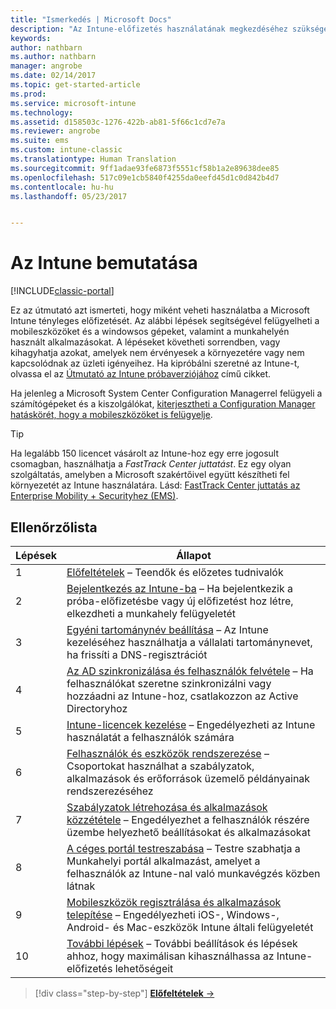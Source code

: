 ```yaml
---
title: "Ismerkedés | Microsoft Docs"
description: "Az Intune-előfizetés használatának megkezdéséhez szükséges követelmények és előfeltételek"
keywords: 
author: nathbarn
ms.author: nathbarn
manager: angrobe
ms.date: 02/14/2017
ms.topic: get-started-article
ms.prod: 
ms.service: microsoft-intune
ms.technology: 
ms.assetid: d158503c-1276-422b-ab81-5f66c1cd7e7a
ms.reviewer: angrobe
ms.suite: ems
ms.custom: intune-classic
ms.translationtype: Human Translation
ms.sourcegitcommit: 9ff1adae93fe6873f5551cf58b1a2e89638dee85
ms.openlocfilehash: 517c09e1cb5840f4255da0eefd45d1c0d842b4d7
ms.contentlocale: hu-hu
ms.lasthandoff: 05/23/2017


---
```



# <a name="intune-quick-start-guide"></a>Az Intune bemutatása

[!INCLUDE[classic-portal](../includes/classic-portal.md)]

Ez az útmutató azt ismerteti, hogy miként veheti használatba a Microsoft Intune tényleges előfizetését. Az alábbi lépések segítségével felügyelheti a mobileszközöket és a windowsos gépeket, valamint a munkahelyén használt alkalmazásokat. A lépéseket követheti sorrendben, vagy kihagyhatja azokat, amelyek nem érvényesek a környezetére vagy nem kapcsolódnak az üzleti igényeihez. Ha kipróbálni szeretné az Intune-t, olvassa el az [Útmutató az Intune próbaverziójához](/intune-classic/understand-explore/get-started-with-a-30-day-trial-of-microsoft-intune) című cikket.  

Ha jelenleg a Microsoft System Center Configuration Managerrel felügyeli a számítógépeket és a kiszolgálókat, [kiterjesztheti a Configuration Manager hatáskörét, hogy a mobileszközöket is felügyelje](https://docs.microsoft.com/sccm/mdm/understand/choose-between-standalone-intune-and-hybrid-mobile-device-management).

>[!TIP]
>Ha legalább 150 licencet vásárolt az Intune-hoz egy erre jogosult csomagban, használhatja a *FastTrack Center juttatást*. Ez egy olyan szolgáltatás, amelyben a Microsoft szakértőivel együtt készítheti fel környezetét az Intune használatára. Lásd: [FastTrack Center juttatás az Enterprise Mobility + Securityhez (EMS)](https://docs.microsoft.com/enterprise-mobility-security/Solutions/enterprise-mobility-fasttrack-program).

## <a name="checklist"></a>Ellenőrzőlista

| Lépések | Állapot  |
| ------------- |-------------|
| 1  | [Előfeltételek](what-to-know-before-you-start-microsoft-intune.md) – Teendők és előzetes tudnivalók|
| 2 |  [Bejelentkezés az Intune-ba](start-with-a-paid-subscription-to-microsoft-intune-step-1.md) – Ha bejelentkezik a próba-előfizetésbe vagy új előfizetést hoz létre, elkezdheti a munkahely felügyeletét   |  
| 3 | [Egyéni tartománynév beállítása](start-with-a-paid-subscription-to-microsoft-intune-step-2.md) – Az Intune kezeléséhez használhatja a vállalati tartománynevet, ha frissíti a DNS-regisztrációt   |
| 4 | [Az AD szinkronizálása és felhasználók felvétele](start-with-a-paid-subscription-to-microsoft-intune-step-3.md) – Ha felhasználókat szeretne szinkronizálni vagy hozzáadni az Intune-hoz, csatlakozzon az Active Directoryhoz  |
| 5 | [Intune-licencek kezelése](start-with-a-paid-subscription-to-microsoft-intune-step-4.md) – Engedélyezheti az Intune használatát a felhasználók számára|
| 6 | [Felhasználók és eszközök rendszerezése](start-with-a-paid-subscription-to-microsoft-intune-step-5.md) – Csoportokat használhat a szabályzatok, alkalmazások és erőforrások üzemelő példányainak rendszerezéséhez |
| 7 | [Szabályzatok létrehozása és alkalmazások közzététele](start-with-a-paid-subscription-to-microsoft-intune-step-6.md) – Engedélyezhet a felhasználók részére üzembe helyezhető beállításokat és alkalmazásokat |
| 8 | [A céges portál testreszabása](start-with-a-paid-subscription-to-microsoft-intune-step-7.md) – Testre szabhatja a Munkahelyi portál alkalmazást, amelyet a felhasználók az Intune-nal való munkavégzés közben látnak  |
| 9 | [Mobileszközök regisztrálása és alkalmazások telepítése](start-with-a-paid-subscription-to-microsoft-intune-step-8.md) – Engedélyezheti iOS-, Windows-, Android- és Mac-eszközök Intune általi felügyeletét |
|10 | [További lépések](post-configuration-tasks.md) – További beállítások és lépések ahhoz, hogy maximálisan kihasználhassa az Intune-előfizetés lehetőségeit|


>[!div class="step-by-step"]
[**Előfeltételek** &rarr;](what-to-know-before-you-start-microsoft-intune.md)

